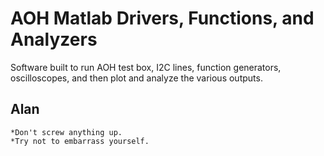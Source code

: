 AOH Matlab Drivers, Functions, and Analyzers
===========================================

Software built to run AOH test box, I2C lines, function generators, oscilloscopes, and then plot and analyze the various outputs.

Alan
----
    *Don't screw anything up.
    *Try not to embarrass yourself.
